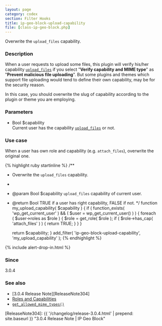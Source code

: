 ```yaml
---
layout: page
category: codex
section: Filter Hooks
title: ip-geo-block-upload-capability
file: [class-ip-geo-block.php]
---
```


Overwrite the `upload_files` capability.

<!--more-->

### Description ###

When a user requests to upload some files, this plugin will verify his/her 
capability [`upload_files`][UPLOAD-FILES] if you select "**Verify capability 
and MIME type**" as "**Prevent malicious file uploading**". But some plugins 
and themes which support file uploading would tend to define their own 
capability, may be for the security reason.

In this case, you should overwrite the slug of capability according to the 
plugin or theme you are employing.

### Parameters ###

- Bool $capability  
  Current user has the capability [`upload_files`][UPLOAD-FILES] or not.

### Use case ###

When a user has own role and capability (e.g. `attach_files`), overwrite the 
original one.

{% highlight ruby startinline %}
/**
 * Overwrite the `upload_files` capability.
 *
 * @param  Bool $capability `upload_files` capability of current user.
 * @return Bool TRUE if a user has right capability, FALSE if not.
 */
function my_upload_capability( $capability ) {
    if ( function_exists( 'wp_get_current_user' ) && ( $user = wp_get_current_user() ) ) {
        foreach ( $user->roles as $role ) {
            $role = get_role( $role );
            if ( $role->has_cap( 'attach_files' ) ) {
                return TRUE;
            }
        }
    }

    return $capability;
}
add_filter( 'ip-geo-block-upload-capability', 'my_upload_capability' );
{% endhighlight %}

{% include alert-drop-in.html %}

### Since ###

3.0.4

### See also ###

- [3.0.4 Release Note][ReleaseNote304]
- [Roles and Capabilities][RoleCapability]
- [`get_allowed_mime_types()`][AllowedMIME]

[IP-Geo-Block]:   https://wordpress.org/plugins/ip-geo-block/ "WordPress › IP Geo Block « WordPress Plugins"
[UPLOAD-FILES]:   https://codex.wordpress.org/Roles_and_Capabilities#upload_files "Roles and Capabilities &laquo; WordPress Codex"
[RoleCapability]: https://codex.wordpress.org/Roles_and_Capabilities "Roles and Capabilities &laquo; WordPress Codex"
[AllowedMIME]:    https://developer.wordpress.org/reference/functions/get_allowed_mime_types/ "get_allowed_mime_types() | Function | WordPress Developer Resources"
[ReleaseNote304]: {{ '/changelog/release-3.0.4.html' | prepend: site.baseurl }} "3.0.4 Release Note | IP Geo Block"

